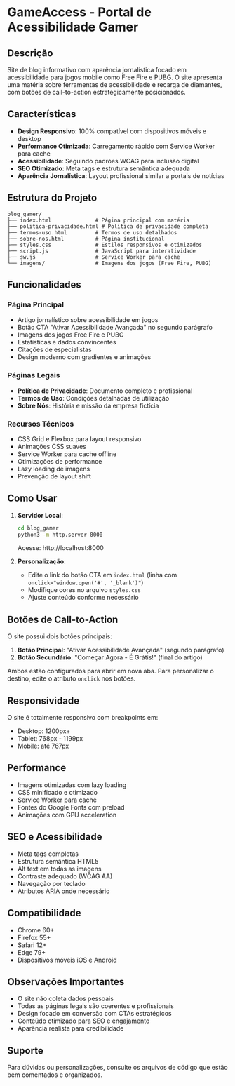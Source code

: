 # GameAccess - Portal de Acessibilidade Gamer

## Descrição

Site de blog informativo com aparência jornalística focado em acessibilidade para jogos mobile como Free Fire e PUBG. O site apresenta uma matéria sobre ferramentas de acessibilidade e recarga de diamantes, com botões de call-to-action estrategicamente posicionados.

## Características

- **Design Responsivo**: 100% compatível com dispositivos móveis e desktop
- **Performance Otimizada**: Carregamento rápido com Service Worker para cache
- **Acessibilidade**: Seguindo padrões WCAG para inclusão digital
- **SEO Otimizado**: Meta tags e estrutura semântica adequada
- **Aparência Jornalística**: Layout profissional similar a portais de notícias

## Estrutura do Projeto

```
blog_gamer/
├── index.html              # Página principal com matéria
├── politica-privacidade.html # Política de privacidade completa
├── termos-uso.html         # Termos de uso detalhados
├── sobre-nos.html          # Página institucional
├── styles.css              # Estilos responsivos e otimizados
├── script.js               # JavaScript para interatividade
├── sw.js                   # Service Worker para cache
└── imagens/                # Imagens dos jogos (Free Fire, PUBG)
```

## Funcionalidades

### Página Principal
- Artigo jornalístico sobre acessibilidade em jogos
- Botão CTA "Ativar Acessibilidade Avançada" no segundo parágrafo
- Imagens dos jogos Free Fire e PUBG
- Estatísticas e dados convincentes
- Citações de especialistas
- Design moderno com gradientes e animações

### Páginas Legais
- **Política de Privacidade**: Documento completo e profissional
- **Termos de Uso**: Condições detalhadas de utilização
- **Sobre Nós**: História e missão da empresa fictícia

### Recursos Técnicos
- CSS Grid e Flexbox para layout responsivo
- Animações CSS suaves
- Service Worker para cache offline
- Otimizações de performance
- Lazy loading de imagens
- Prevenção de layout shift

## Como Usar

1. **Servidor Local**:
   ```bash
   cd blog_gamer
   python3 -m http.server 8000
   ```
   Acesse: http://localhost:8000

2. **Personalização**:
   - Edite o link do botão CTA em `index.html` (linha com `onclick="window.open('#', '_blank')"`)
   - Modifique cores no arquivo `styles.css`
   - Ajuste conteúdo conforme necessário

## Botões de Call-to-Action

O site possui dois botões principais:
1. **Botão Principal**: "Ativar Acessibilidade Avançada" (segundo parágrafo)
2. **Botão Secundário**: "Começar Agora - É Grátis!" (final do artigo)

Ambos estão configurados para abrir em nova aba. Para personalizar o destino, edite o atributo `onclick` nos botões.

## Responsividade

O site é totalmente responsivo com breakpoints em:
- Desktop: 1200px+
- Tablet: 768px - 1199px
- Mobile: até 767px

## Performance

- Imagens otimizadas com lazy loading
- CSS minificado e otimizado
- Service Worker para cache
- Fontes do Google Fonts com preload
- Animações com GPU acceleration

## SEO e Acessibilidade

- Meta tags completas
- Estrutura semântica HTML5
- Alt text em todas as imagens
- Contraste adequado (WCAG AA)
- Navegação por teclado
- Atributos ARIA onde necessário

## Compatibilidade

- Chrome 60+
- Firefox 55+
- Safari 12+
- Edge 79+
- Dispositivos móveis iOS e Android

## Observações Importantes

- O site não coleta dados pessoais
- Todas as páginas legais são coerentes e profissionais
- Design focado em conversão com CTAs estratégicos
- Conteúdo otimizado para SEO e engajamento
- Aparência realista para credibilidade

## Suporte

Para dúvidas ou personalizações, consulte os arquivos de código que estão bem comentados e organizados.


